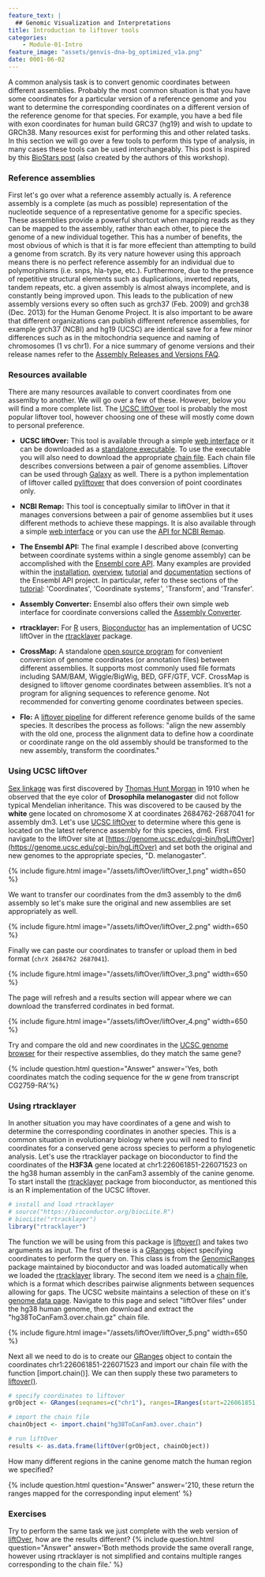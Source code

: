 ```yaml
---
feature_text: |
  ## Genomic Visualization and Interpretations
title: Introduction to liftover tools
categories:
    - Module-01-Intro
feature_image: "assets/genvis-dna-bg_optimized_v1a.png"
date: 0001-06-02
---
```


A common analysis task is to convert genomic coordinates between different assemblies. Probably the most common situation is that you have some coordinates for a particular version of a reference genome and you want to determine the corresponding coordinates on a different version of the reference genome for that species. For example, you have a bed file with exon coordinates for human build GRC37 (hg19) and wish to update to GRCh38. Many resources exist for performing this and other related tasks. In this section we will go over a few tools to perform this type of analysis, in many cases these tools can be used interchangeably. This post is inspired by this [BioStars post](https://www.biostars.org/p/65558/) (also created by the authors of this workshop).

### Reference assemblies
First let's go over what a reference assembly actually is. A reference assembly is a complete (as much as possible) representation of the nucleotide sequence of a representative genome for a specific species. These assemblies provide a powerful shortcut when mapping reads as they can be mapped to the assembly, rather than each other, to piece the genome of a new individual together. This has a number of benefits, the most obvious of which is that it is far more effecient than attempting to build a genome from scratch. By its very nature however using this approach means there is no perfect reference assembly for an individual due to polymorphisms (i.e. snps, hla-type, etc.). Furthermore, due to the presence of repetitive structural elements such as duplications, inverted repeats, tandem repeats, etc. a given assembly is almost always incomplete, and is constantly being improved upon. This leads to the publication of new assembly versions every so often such as grch37 (Feb. 2009) and grch38 (Dec. 2013) for the Human Genome Project. It is also important to be aware that different organizations can publish different reference assemblies, for example grch37 (NCBI) and hg19 (UCSC) are identical save for a few minor differences such as in the mitochondria sequence and naming of chromosomes (1 vs chr1). For a nice summary of genome versions and their release names refer to the [Assembly Releases and Versions FAQ](http://genome.ucsc.edu/FAQ/FAQreleases.html).

### Resources available
There are many resources available to convert coordinates from one assemlby to another. We will go over a few of these. However, below you will find a more complete list. The [UCSC liftOver](https://genome.ucsc.edu/cgi-bin/hgLiftOver) tool is probably the most popular liftover tool, however choosing one of these will mostly come down to personal preference.

* **UCSC liftOver:** This tool is available through a simple [web interface](http://genome.ucsc.edu/cgi-bin/hgLiftOver) or it can be downloaded as a [standalone executable](http://hgdownload.cse.ucsc.edu/admin/exe/). To use the executable you will also need to download the appropriate [chain file](http://hgdownload.cse.ucsc.edu/downloads.html#liftover). Each chain file describes conversions between a pair of genome assemblies. Liftover can be used through [Galaxy](https://usegalaxy.org/) as well. There is a python implementation of liftover called [pyliftover](https://pypi.python.org/pypi/pyliftover) that does conversion of point coordinates only.

* **NCBI Remap:** This tool is conceptually similar to liftOver in that it manages conversions between a pair of genome assemblies but it uses different methods to achieve these mappings. It is also available through a simple [web interface](http://www.ncbi.nlm.nih.gov/genome/tools/remap) or you can use the [API for NCBI Remap](http://www.ncbi.nlm.nih.gov/genome/tools/remap/docs/api).

* **The Ensembl API:** The final example I described above (converting between coordinate systems within a single genome assembly) can be accomplished with the [Ensembl core API](http://ensembl.org/info/docs/api/core/index.html#api). Many examples are provided within the [installation](http://ensembl.org/info/docs/api/api_installation.html), [overview](http://ensembl.org/info/docs/api/core/core_API_diagram.html), [tutorial](http://ensembl.org/info/docs/api/core/core_tutorial.html) and [documentation](http://ensembl.org/info/docs/Doxygen/core-api/index.html) sections of the Ensembl API project. In particular, refer to these sections of the [tutorial](http://ensembl.org/info/docs/api/core/core_tutorial.html): 'Coordinates', 'Coordinate systems', 'Transform', and 'Transfer'.

* **Assembly Converter:** Ensembl also offers their own simple web interface for coordinate conversions called the [Assembly Converter](https://www.ensembl.org/Homo_sapiens/Tools/AssemblyConverter?db=core).

* **rtracklayer:** For [R](http://cran.us.r-project.org/index.html) users, [Bioconductor](http://www.bioconductor.org/) has an implementation of UCSC liftOver in the [rtracklayer](http://bioconductor.org/packages/release/bioc/html/rtracklayer.html) package.

* **CrossMap:** A standalone [open source program](http://crossmap.sourceforge.net/) for convenient conversion of genome coordinates (or annotation files) between different assemblies. It supports most commonly used file formats including SAM/BAM, Wiggle/BigWig, BED, GFF/GTF, VCF. CrossMap is designed to liftover genome coordinates between assemblies. It’s not a program for aligning sequences to reference genome. Not recommended for converting genome coordinates between species.

* **Flo:** A [liftover pipeline](https://github.com/yeban/flo) for different reference genome builds of the same species. It describes the process as follows: "align the new assembly with the old one, process the alignment data to define how a coordinate or coordinate range on the old assembly should be transformed to the new assembly, transform the coordinates."

### Using UCSC liftOver
[Sex linkage](https://en.wikipedia.org/wiki/Sex_linkage) was first discovered by [Thomas Hunt Morgan](https://en.wikipedia.org/wiki/Thomas_Hunt_Morgan) in 1910 when he observed that the eye color of **Drosophila melanogaster** did not follow typical Mendelian inheritance. This was discovered to be caused by the **white** gene located on chromosome X at coordinates 2684762-2687041 for assembly dm3. Let's use [UCSC liftOver](https://genome.ucsc.edu/cgi-bin/hgLiftOver) to determine where this gene is located on the latest reference assembly for this species, dm6. First navigate to the liftOver site at  [https://genome.ucsc.edu/cgi-bin/hgLiftOver](https://genome.ucsc.edu/cgi-bin/hgLiftOver) and set both the original and new genomes to the appropriate species, "D. melanogaster".

{% include figure.html image="/assets/liftOver/liftOver_1.png" width=650 %}

We want to transfer our coordinates from the dm3 assembly to the dm6 assembly so let's make sure the original and new assemblies are set appropriately as well.

{% include figure.html image="/assets/liftOver/liftOver_2.png" width=650 %}

Finally we can paste our coordinates to transfer or upload them in bed format (`chrX 2684762 2687041`).

{% include figure.html image="/assets/liftOver/liftOver_3.png" width=650 %}

The page will refresh and a results section will appear where we can download the transferred cordinates in bed format.

{% include figure.html image="/assets/liftOver/liftOver_4.png" width=650 %}

Try and compare the old and new coordinates in the [UCSC genome browser]() for their respective assemblies, do they match the same gene?

{% include question.html question="Answer" answer='Yes, both coordinates match the coding sequence for the <i>w</i> gene from transcript CG2759-RA'%}

### Using rtracklayer
In another situation you may have coordinates of a gene and wish to determine the corresponding coordinates in another species. This is a common situation in evolutionary biology where you will need to find coordinates for a conserved gene across species to perform a phylogenetic analysis. Let's use the rtracklayer package on bioconductor to find the coordinates of the **H3F3A** gene located at chr1:226061851-226071523 on the hg38 human assembly in the canFam3 assembly of the canine genome. To start install the [rtracklayer](http://bioconductor.org/packages/release/bioc/html/rtracklayer.html) package from bioconductor, as mentioned this is an R implementation of the UCSC liftover.

```R
# install and load rtracklayer
# source("https://bioconductor.org/biocLite.R")
# biocLite("rtracklayer")
library("rtracklayer")
```

The function we will be using from this package is [liftover()](https://www.rdocumentation.org/packages/rtracklayer/versions/1.32.1/topics/liftOver) and takes two arguments as input. The first of these is a [GRanges](https://www.rdocumentation.org/packages/GenomicRanges/versions/1.24.1/topics/GRanges-class) object specifying coordinates to perform the query on. This class is from the [GenomicRanges](https://www.rdocumentation.org/packages/GenomicRanges/versions/1.24.1) package maintained by bioconductor and was loaded automatically when we loaded the [rtracklayer](http://bioconductor.org/packages/release/bioc/html/rtracklayer.html) library. The second item we need is a [chain file](https://genome.ucsc.edu/goldenpath/help/chain.html), which is a format which describes pairwise alignments between sequences allowing for gaps. The UCSC website maintains a selection of these on it's [genome data page](http://hgdownload.soe.ucsc.edu/downloads.html). Navigate to this page and select "liftOver files" under the hg38 human genome, then download and extract the "hg38ToCanFam3.over.chain.gz" chain file.

{% include figure.html image="/assets/liftOver/liftOver_5.png" width=650 %}

Next all we need to do is to create our [GRanges](https://www.rdocumentation.org/packages/GenomicRanges/versions/1.24.1/topics/GRanges-class) object to contain the coordinates chr1:226061851-226071523 and import our chain file with the function [import.chain()]. We can then supply these two parameters to [liftover()](https://www.rdocumentation.org/packages/rtracklayer/versions/1.32.1/topics/liftOver).

```R
# specify coordinates to liftover
grObject <- GRanges(seqnames=c("chr1"), ranges=IRanges(start=226061851, end=226071523))

# import the chain file
chainObject <- import.chain("hg38ToCanFam3.over.chain")

# run liftOver
results <- as.data.frame(liftOver(grObject, chainObject))
```

How many different regions in the canine genome match the human region we specified?

{% include question.html question="Answer" answer='210, these return the ranges mapped for the corresponding input element' %}

### Exercises
Try to perform the same task we just complete with the web version of [liftOver](https://genome.ucsc.edu/cgi-bin/hgLiftOver), how are the results different?
{% include question.html question="Answer" answer='Both methods provide the same overall range, however using rtracklayer is not simplified and contains multiple ranges corresponding to the chain file.' %}
